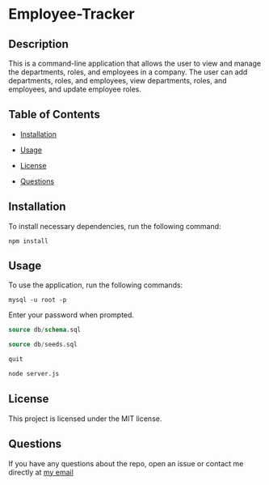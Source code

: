 # Employee-Tracker

## Description

This is a command-line application that allows the user to view and manage the departments, roles, and employees in a company. The user can add departments, roles, and employees, view departments, roles, and employees, and update employee roles.

## Table of Contents

* [Installation](#installation)

* [Usage](#usage)

* [License](#license)

* [Questions](#questions)

## Installation

To install necessary dependencies, run the following command:

```
npm install
```

## Usage

To use the application, run the following commands:

```
mysql -u root -p
```

Enter your password when prompted.


```sql
source db/schema.sql
```

```sql
source db/seeds.sql
```

```sql
quit
```

```bash
node server.js
```

## License

This project is licensed under the MIT license.

## Questions

If you have any questions about the repo, open an issue or contact me directly at <a href="mailto:donovanw.walker@gmail.com">my email</a>



